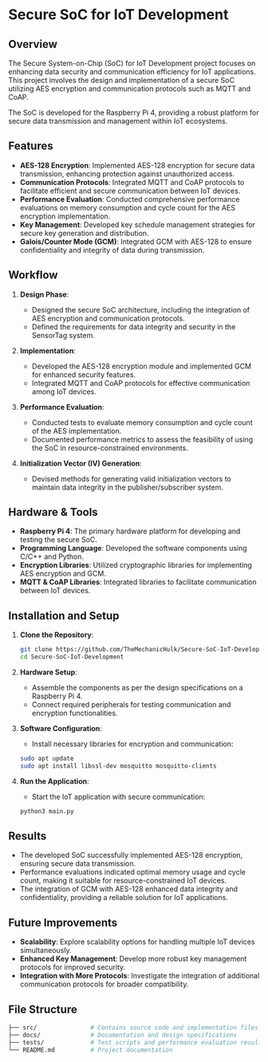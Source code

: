 # Secure SoC for IoT Development

## Overview
The Secure System-on-Chip (SoC) for IoT Development project focuses on enhancing data security and communication efficiency for IoT applications. This project involves the design and implementation of a secure SoC utilizing AES encryption and communication protocols such as MQTT and CoAP. 

The SoC is developed for the Raspberry Pi 4, providing a robust platform for secure data transmission and management within IoT ecosystems.

## Features
- **AES-128 Encryption**: Implemented AES-128 encryption for secure data transmission, enhancing protection against unauthorized access.
- **Communication Protocols**: Integrated MQTT and CoAP protocols to facilitate efficient and secure communication between IoT devices.
- **Performance Evaluation**: Conducted comprehensive performance evaluations on memory consumption and cycle count for the AES encryption implementation.
- **Key Management**: Developed key schedule management strategies for secure key generation and distribution.
- **Galois/Counter Mode (GCM)**: Integrated GCM with AES-128 to ensure confidentiality and integrity of data during transmission.

## Workflow
1. **Design Phase**:
    - Designed the secure SoC architecture, including the integration of AES encryption and communication protocols.
    - Defined the requirements for data integrity and security in the SensorTag system.

2. **Implementation**:
    - Developed the AES-128 encryption module and implemented GCM for enhanced security features.
    - Integrated MQTT and CoAP protocols for effective communication among IoT devices.

3. **Performance Evaluation**:
    - Conducted tests to evaluate memory consumption and cycle count of the AES implementation.
    - Documented performance metrics to assess the feasibility of using the SoC in resource-constrained environments.

4. **Initialization Vector (IV) Generation**:
    - Devised methods for generating valid initialization vectors to maintain data integrity in the publisher/subscriber system.

## Hardware & Tools
- **Raspberry Pi 4**: The primary hardware platform for developing and testing the secure SoC.
- **Programming Language**: Developed the software components using C/C++ and Python.
- **Encryption Libraries**: Utilized cryptographic libraries for implementing AES encryption and GCM.
- **MQTT & CoAP Libraries**: Integrated libraries to facilitate communication between IoT devices.

## Installation and Setup
1. **Clone the Repository**:
    ```bash
    git clone https://github.com/TheMechanicHulk/Secure-SoC-IoT-Development.git
    cd Secure-SoC-IoT-Development
    ```

2. **Hardware Setup**:
    - Assemble the components as per the design specifications on a Raspberry Pi 4.
    - Connect required peripherals for testing communication and encryption functionalities.

3. **Software Configuration**:
    - Install necessary libraries for encryption and communication:
    ```bash
    sudo apt update
    sudo apt install libssl-dev mosquitto mosquitto-clients
    ```

4. **Run the Application**:
    - Start the IoT application with secure communication:
    ```bash
    python3 main.py
    ```

## Results
- The developed SoC successfully implemented AES-128 encryption, ensuring secure data transmission.
- Performance evaluations indicated optimal memory usage and cycle count, making it suitable for resource-constrained IoT devices.
- The integration of GCM with AES-128 enhanced data integrity and confidentiality, providing a reliable solution for IoT applications.

## Future Improvements
- **Scalability**: Explore scalability options for handling multiple IoT devices simultaneously.
- **Enhanced Key Management**: Develop more robust key management protocols for improved security.
- **Integration with More Protocols**: Investigate the integration of additional communication protocols for broader compatibility.

## File Structure
```bash
├── src/               # Contains source code and implementation files
├── docs/              # Documentation and design specifications
├── tests/             # Test scripts and performance evaluation results
└── README.md          # Project documentation
